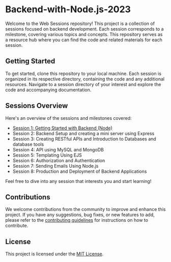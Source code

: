 # Backend-with-Node.js-2023

Welcome to the Web Sessions repository! This project is a collection of sessions focused on backend development. Each session corresponds to a milestone, covering various topics and concepts. This repository serves as a resource hub where you can find the code and related materials for each session.

## Getting Started

To get started, clone this repository to your local machine. Each session is organized in its respective directory, containing the code and any additional resources. Navigate to a session directory of your interest and explore the code and accompanying documentation.

## Sessions Overview

Here's an overview of the sessions and milestones covered:

- [Session 1: Getting Started with Backend (Node)](./Session%201%20-%20Getting%20Started%20with%20Backend%20(Node))
- Session 2: Backend Setup and creating a mini server using Express
- Session 3: Creating RESTful APIs and Introduction to Databases and database tools
- Session 4: API using MySQL and MongoDB
- Session 5: Templating Using EJS
- Session 6: Authorization and Authentication
- Session 7: Sending Emails Using Node.js
- Session 8: Production and Deployment of Backend Applications

Feel free to dive into any session that interests you and start learning!

## Contributions

We welcome contributions from the community to improve and enhance this project. If you have any suggestions, bug fixes, or new features to add, please refer to the [contributing guidelines](CONTRIBUTING.md) for instructions on how to contribute.

## License

This project is licensed under the [MIT License](LICENSE).
